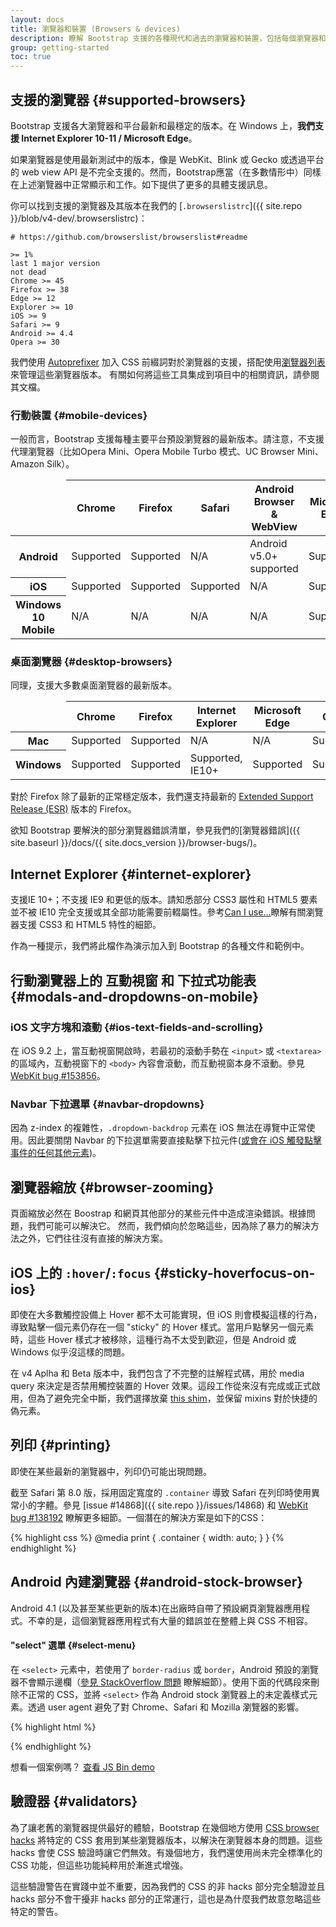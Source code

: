 ```yaml
---
layout: docs
title: 瀏覽器和裝置 (Browsers & devices)
description: 瞭解 Bootstrap 支援的各種現代和過去的瀏覽器和裝置，包括每個瀏覽器和裝置已知的故障和錯誤。
group: getting-started
toc: true
---
```


## 支援的瀏覽器 {#supported-browsers}

Bootstrap 支援各大瀏覽器和平台最新和最穩定的版本。在 Windows 上，**我們支援 Internet Explorer 10-11 / Microsoft Edge**。

如果瀏覽器是使用最新測試中的版本，像是 WebKit、Blink 或 Gecko 或透過平台的 web view API 是不完全支援的。然而，Bootstrap應當（在多數情形中）同樣在上述瀏覽器中正常顯示和工作。如下提供了更多的具體支援訊息。

你可以找到支援的瀏覽器及其版本在我們的 [`.browserslistrc`]({{ site.repo }}/blob/v4-dev/.browserslistrc)：

```
# https://github.com/browserslist/browserslist#readme

>= 1%
last 1 major version
not dead
Chrome >= 45
Firefox >= 38
Edge >= 12
Explorer >= 10
iOS >= 9
Safari >= 9
Android >= 4.4
Opera >= 30
```

我們使用 [Autoprefixer](https://github.com/postcss/autoprefixer) 加入 CSS 前綴詞對於瀏覽器的支援，搭配使用[瀏覽器列表](https://github.com/browserslist/browserslist) 來管理這些瀏覽器版本。 有關如何將這些工具集成到項目中的相關資訊，請參閱其文檔。

### 行動裝置 {#mobile-devices}

一般而言，Bootstrap 支援每種主要平台預設瀏覽器的最新版本。請注意，不支援代理瀏覽器（比如Opera Mini、Opera Mobile Turbo 模式、UC Browser Mini、Amazon Silk）。

<table class="table table-bordered table-striped">
  <thead>
    <tr>
      <td></td>
      <th>Chrome</th>
      <th>Firefox</th>
      <th>Safari</th>
      <th>Android Browser &amp; WebView</th>
      <th>Microsoft Edge</th>
    </tr>
  </thead>
  <tbody>
    <tr>
      <th scope="row">Android</th>
      <td class="text-success">Supported</td>
      <td class="text-success">Supported</td>
      <td class="text-muted">N/A</td>
      <td class="text-success">Android v5.0+ supported</td>
      <td class="text-success">Supported</td>
    </tr>
    <tr>
      <th scope="row">iOS</th>
      <td class="text-success">Supported</td>
      <td class="text-success">Supported</td>
      <td class="text-success">Supported</td>
      <td class="text-muted">N/A</td>
      <td class="text-success">Supported</td>
    </tr>
    <tr>
      <th scope="row">Windows 10 Mobile</th>
      <td class="text-muted">N/A</td>
      <td class="text-muted">N/A</td>
      <td class="text-muted">N/A</td>
      <td class="text-muted">N/A</td>
      <td class="text-success">Supported</td>
    </tr>
  </tbody>
</table>

### 桌面瀏覽器 {#desktop-browsers}

同理，支援大多數桌面瀏覽器的最新版本。

<table class="table table-bordered table-striped">
  <thead>
    <tr>
      <td></td>
      <th>Chrome</th>
      <th>Firefox</th>
      <th>Internet Explorer</th>
      <th>Microsoft Edge</th>
      <th>Opera</th>
      <th>Safari</th>
    </tr>
  </thead>
  <tbody>
    <tr>
      <th scope="row">Mac</th>
      <td class="text-success">Supported</td>
      <td class="text-success">Supported</td>
      <td class="text-muted">N/A</td>
      <td class="text-muted">N/A</td>
      <td class="text-success">Supported</td>
      <td class="text-success">Supported</td>
    </tr>
    <tr>
      <th scope="row">Windows</th>
      <td class="text-success">Supported</td>
      <td class="text-success">Supported</td>
      <td class="text-success">Supported, IE10+</td>
      <td class="text-success">Supported</td>
      <td class="text-success">Supported</td>
      <td class="text-danger">Not supported</td>
    </tr>
  </tbody>
</table>

對於 Firefox 除了最新的正常穩定版本，我們還支持最新的 [Extended Support Release (ESR)](https://www.mozilla.org/en-US/firefox/organizations/#faq) 版本的 Firefox。

欲知 Bootstrap 要解決的部分瀏覽器錯誤清單，參見我們的[瀏覽器錯誤]({{ site.baseurl }}/docs/{{ site.docs_version }}/browser-bugs/)。

## Internet Explorer {#internet-explorer}

支援IE 10+；不支援 IE9 和更低的版本。請知悉部分 CSS3 屬性和 HTML5 要素並不被 IE10 完全支援或其全部功能需要前輟屬性。參考[Can I use...](http://caniuse.com/)瞭解有關瀏覽器支援 CSS3 和 HTML5 特性的細節。

作為一種提示，我們將此檔作為演示加入到 Bootstrap 的各種文件和範例中。

## 行動瀏覽器上的 互動視窗 和 下拉式功能表 {#modals-and-dropdowns-on-mobile}

### iOS 文字方塊和滾動 {#ios-text-fields-and-scrolling}

在 iOS 9.2 上，當互動視窗開啟時，若最初的滾動手勢在 `<input>` 或 `<textarea>` 的區域內，互動視窗下的 `<body>` 內容會滾動，而互動視窗本身不滾動。參見 [WebKit bug #153856](https://bugs.webkit.org/show_bug.cgi?id=153856)。

### Navbar 下拉選單 {#navbar-dropdowns}

因為 z-index 的複雜性，`.dropdown-backdrop` 元素在 iOS 無法在導覽中正常使用。因此要關閉 Navbar 的下拉選單需要直接點擊下拉元件([或會在 iOS 觸發點擊事件的任何其他元素](https://developer.mozilla.org/en-US/docs/Web/Events/click#Safari_Mobile))。


## 瀏覽器縮放 {#browser-zooming}

頁面縮放必然在 Boostrap 和網頁其他部分的某些元件中造成渲染錯誤。根據問題，我們可能可以解決它。 然而，我們傾向於忽略這些，因為除了暴力的解決方法之外，它們往往沒有直接的解決方案。

## iOS 上的 `:hover`/`:focus` {#sticky-hoverfocus-on-ios}

即使在大多數觸控設備上 Hover 都不太可能實現，但 iOS 則會模擬這樣的行為，導致點擊一個元素仍存在一個 "sticky" 的 Hover 樣式。當用戶點擊另一個元素時，這些 Hover 樣式才被移除，這種行為不太受到歡迎，但是 Android 或 Windows 似乎沒這樣的問題。

在 v4 Aplha 和 Beta 版本中，我們包含了不完整的註解程式碼，用於 media query 來決定是否禁用觸控裝置的 Hover 效果。這段工作從來沒有完成或正式啟用，但為了避免完全中斷，我們選擇放棄 [this shim](https://github.com/twbs/mq4-hover-shim)，並保留 mixins 對於快捷的偽元素。

## 列印 {#printing}

即使在某些最新的瀏覽器中，列印仍可能出現問題。

截至 Safari 第 8.0 版，採用固定寬度的 `.container` 導致 Safari 在列印時使用異常小的字體。參見 [issue #14868]({{ site.repo }}/issues/14868) 和 [WebKit bug #138192](https://bugs.webkit.org/show_bug.cgi?id=138192) 瞭解更多細節。一個潛在的解決方案是如下的CSS：

{% highlight css %}
@media print {
  .container {
    width: auto;
  }
}
{% endhighlight %}

## Android 內建瀏覽器 {#android-stock-browser}

Android 4.1 (以及甚至某些更新的版本)在出廠時自帶了預設網頁瀏覽器應用程式。不幸的是，這個瀏覽器應用程式有大量的錯誤並在整體上與 CSS 不相容。

#### "select" 選單 {#select-menu}

在 `<select>` 元素中，若使用了 `border-radius` 或 `border`，Android 預設的瀏覽器不會顯示邊欄（[參見 StackOverflow 問題](https://stackoverflow.com/questions/14744437/html-select-box-not-showing-drop-down-arrow-on-android-version-4-0-when-set-with) 瞭解細節）。使用下面的代碼段來刪除不正常的 CSS，並將 `<select>` 作為 Android stock 瀏覽器上的未定義樣式元素。透過 user agent 避免了對 Chrome、Safari 和 Mozilla 瀏覽器的影響。

{% highlight html %}
<script>
$(function () {
  var nua = navigator.userAgent
  var isAndroid = (nua.indexOf('Mozilla/5.0') > -1 && nua.indexOf('Android ') > -1 && nua.indexOf('AppleWebKit') > -1 && nua.indexOf('Chrome') === -1)
  if (isAndroid) {
    $('select.form-control').removeClass('form-control').css('width', '100%')
  }
})
</script>
{% endhighlight %}

想看一個案例嗎？ [查看 JS Bin demo](http://jsbin.com/OyaqoDO/2)

## 驗證器 {#validators}

為了讓老舊的瀏覽器提供最好的體驗，Bootstrap 在幾個地方使用 [CSS browser hacks](http://browserhacks.com/) 將特定的 CSS 套用到某些瀏覽器版本，以解決在瀏覽器本身的問題。這些 hacks 會使 CSS 驗證時讓它們無效。有幾個地方，我們還使用尚未完全標準化的 CSS 功能，但這些功能純粹用於漸進式增強。

這些驗證警告在實踐中並不重要，因為我們的 CSS 的非 hacks 部分完全驗證並且 hacks 部分不會干擾非 hacks 部分的正常運行，這也是為什麼我們故意忽略這些特定的警告。
